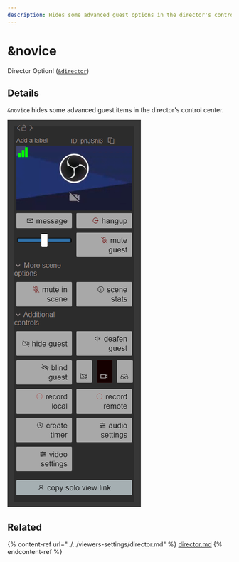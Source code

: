 ```yaml
---
description: Hides some advanced guest options in the director's control center
---
```


# \&novice

Director Option! ([`&director`](../../viewers-settings/director.md))

## Details

`&novice` hides some advanced guest items in the director's control center.

![](<../../.gitbook/assets/image (6) (2) (1) (2).png>)

## Related

{% content-ref url="../../viewers-settings/director.md" %}
[director.md](../../viewers-settings/director.md)
{% endcontent-ref %}
